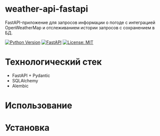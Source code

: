 # weather-api-fastapi
FastAPI-приложение для запросов информации о погоде с интеграцией OpenWeatherMap и отслеживанием истории запросов с сохранением в БД.

[![Python Version](https://img.shields.io/badge/python-3.11.6-blue.svg)](https://www.python.org/)
[![FastAPI](https://img.shields.io/badge/FastAPI-0.68+-green.svg)](https://fastapi.tiangolo.com/)
[![License: MIT](https://img.shields.io/badge/License-MIT-yellow.svg)](https://opensource.org/licenses/MIT)


# Технологический стек
- FastAPI + Pydantic
- SQLAlchemy
- Alembic

# Использование

# Установка

